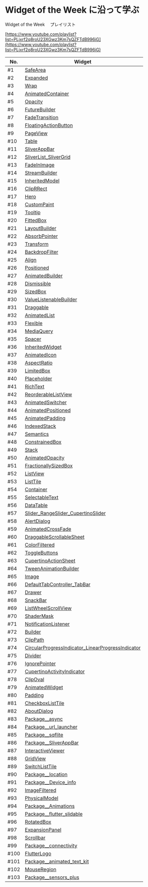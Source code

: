 # Widget of the Week に沿って学ぶ

Widget of the Week 　プレイリスト

[https://www.youtube.com/playlist?list=PLjxrf2q8roU23XGwz3Km7sQZFTdB996iG](https://www.youtube.com/playlist?list=PLjxrf2q8roU23XGwz3Km7sQZFTdB996iG)

| No.  | Widget                                                                                                            |
| ---- | ----------------------------------------------------------------------------------------------------------------- |
| #1   | [SafeArea]()                                                                                                      |
| #2   | [Expanded]()                                                                                                      |
| #3   | [Wrap]()                                                                                                          |
| #4   | [AnimatedContainer](./%234_AnimatedContainer.md)                                                                  |
| #5   | [Opacity](./%235_Opacity.md)                                                                                      |
| #6   | [FutureBuilder](./%236_FutureBuilder.md)                                                                          |
| #7   | [FadeTransition](./%237_FadeTransition.md)                                                                        |
| #8   | [FloatingActionButton](./%238_FloatingActionButton.md)                                                            |
| #9   | [PageView](./%239_PageView.md)                                                                                    |
| #10  | [Table](./%2310_Table.md)                                                                                         |
| #11  | [SliverAppBar](./%2311_SliverAppBar.md)                                                                           |
| #12  | [SliverList_SliverGrid](./%2312_SliverList_SliverGrid.md)                                                         |
| #13  | [FadeInImage](./%2313_FadeInImage.md)                                                                             |
| #14  | [StreamBuilder](./%2314_StreamBuilder.md)                                                                         |
| #15  | [InheritedModel](./%2315_InheritedModel.md)                                                                       |
| #16  | [ClipRRect](./%2316_ClipRRect.md)                                                                                 |
| #17  | [Hero](./%2317_Hero.md)                                                                                           |
| #18  | [CustomPaint](./%2318_CustomPaint.md)                                                                             |
| #19  | [Tooltip](./%2319_Tooltip.md)                                                                                     |
| #20  | [FittedBox](./%2320_FittedBox.md)                                                                                 |
| #21  | [LayoutBuilder](./%2321_LayoutBuilder.md)                                                                         |
| #22  | [AbsorbPointer](./%2322_AbsorbPointer.md)                                                                         |
| #23  | [Transform](./%2323_Transform.md)                                                                                 |
| #24  | [BackdropFilter](./%2324_BackdropFilter.md)                                                                       |
| #25  | [Align](./%2325_Align.md)                                                                                         |
| #26  | [Positioned](./%2326_Positioned.md)                                                                               |
| #27  | [AnimatedBuilder](./%2327_AnimatedBuilder.md)                                                                     |
| #28  | [Dismissible](./%2328_Dismissible.md)                                                                             |
| #29  | [SizedBox](./%2329_SizedBox.md)                                                                                   |
| #30  | [ValueListenableBuilder](./%2330_ValueListenableBuilder.md)                                                       |
| #31  | [Draggable](./%2331_Draggable.md)                                                                                 |
| #32  | [AnimatedList](./%2332_AnimatedList.md)                                                                           |
| #33  | [Flexible](./%2333_Flexible.md)                                                                                   |
| #34  | [MediaQuery](./%2334_MediaQuery.md)                                                                               |
| #35  | [Spacer](./%2335_Spacer.md)                                                                                       |
| #36  | [InheritedWidget](./%2336_InheritedWidget.md)                                                                     |
| #37  | [AnimatedIcon](./%2337_AnimatedIcon.md)                                                                           |
| #38  | [AspectRatio](./%2338_AspectRatio.md)                                                                             |
| #39  | [LimitedBox](./%2339_LimitedBox.md)                                                                               |
| #40  | [Placeholder](./%2340_Placeholder.md)                                                                             |
| #41  | [RichText](./%2341_RichText.md)                                                                                   |
| #42  | [ReorderableListView](./%2342_ReorderableListView.md)                                                             |
| #43  | [AnimatedSwitcher](./%2343_AnimatedSwitcher.md)                                                                   |
| #44  | [AnimatedPositioned](./%2344_AnimatedPositioned.md)                                                               |
| #45  | [AnimatedPadding](./%2345_AnimatedPadding.md)                                                                     |
| #46  | [IndexedStack](./%2346_IndexedStack.md)                                                                           |
| #47  | [Semantics](./%2347_Semantics.md)                                                                                 |
| #48  | [ConstrainedBox](./%2348_ConstrainedBox.md)                                                                       |
| #49  | [Stack](./%2349_Stack.md)                                                                                         |
| #50  | [AnimatedOpacity](./%2350_AnimatedOpacity.md)                                                                     |
| #51  | [FractionallySizedBox](./%2351_FractionallySizedBox.md)                                                           |
| #52  | [ListView](./%2352_ListView.md)                                                                                   |
| #53  | [ListTile](./%2353_ListTile.md)                                                                                   |
| #54  | [Container](./%2354_Container.md)                                                                                 |
| #55  | [SelectableText](./%2355_SelectableText.md)                                                                       |
| #56  | [DataTable](./%2356_DataTable.md)                                                                                 |
| #57  | [Slider_RangeSlider_CupertinoSlider](./%2357_Slider_RangeSlider_CupertinoSlider.md)                               |
| #58  | [AlertDialog](./%2358_AlertDialog.md)                                                                             |
| #59  | [AnimatedCrossFade](./%2359_AnimatedCrossFade.md)                                                                 |
| #60  | [DraggableScrollableSheet](./%2360_DraggableScrollableSheet.md)                                                   |
| #61  | [ColorFiltered](./%2361_ColorFiltered.md)                                                                         |
| #62  | [ToggleButtons](./%2362_ToggleButtons.md)                                                                         |
| #63  | [CupertinoActionSheet](./%2363_CupertinoActionSheet.md)                                                           |
| #64  | [TweenAnimationBuilder](./%2364_TweenAnimationBuilder.md)                                                         |
| #65  | [Image](./%2365_Image.md)                                                                                         |
| #66  | [DefaultTabController_TabBar](./%2366_DefaultTabController_TabBar.md)                                             |
| #67  | [Drawer](./%2367_Drawer.md)                                                                                       |
| #68  | [SnackBar](./%2368_SnackBar.md)                                                                                   |
| #69  | [ListWheelScrollView](./%2369_ListWheelScrollView.md)                                                             |
| #70  | [ShaderMask](./%2370_ShaderMask.md)                                                                               |
| #71  | [NotificationListener](./%2371_NotificationListener.md)                                                           |
| #72  | [Builder](./%2372_Builder.md)                                                                                     |
| #73  | [ClipPath](./%2373_ClipPath.md)                                                                                   |
| #74  | [CircularProgressIndicator_LinearProgressIndicator](./%2374_CircularProgressIndicator_LinearProgressIndicator.md) |
| #75  | [Divider](./%2375_Divider.md)                                                                                     |
| #76  | [IgnorePointer](./%2376_IgnorePointer.md)                                                                         |
| #77  | [CupertinoActivityIndicator](./%2377_CupertinoActivityIndicator.md)                                               |
| #78  | [ClipOval](./%2378_ClipOval.md)                                                                                   |
| #79  | [AnimatedWidget](./%2379_AnimatedWidget.md)                                                                       |
| #80  | [Padding](./%2380_Padding.md)                                                                                     |
| #81  | [CheckboxListTile](./%2381_CheckboxListTile.md)                                                                   |
| #82  | [AboutDialog](./%2382_AboutDialog.md)                                                                             |
| #83  | [Package\_\_async](./%2383_Package__async.md)                                                                     |
| #84  | [Package\_\_url_launcher](./%2384_Package__url_launcher.md)                                                       |
| #85  | [Package\_\_sqflite](./%2385_Package__sqflite.md)                                                                 |
| #86  | [Package\_\_SliverAppBar](./%2386_Package__SliverAppBar.md)                                                       |
| #87  | [InteractiveViewer](./%2387_InteractiveViewer.md)                                                                 |
| #88  | [GridView](./%2388_GridView.md)                                                                                   |
| #89  | [SwitchListTile](./%2389_SwitchListTile.md)                                                                       |
| #90  | [Package\_\_location](./%2390_Package__location.md)                                                               |
| #91  | [Package\_\_Device_info](./%2391_Package__Device_info.md)                                                         |
| #92  | [ImageFiltered](./%2392_ImageFiltered.md)                                                                         |
| #93  | [PhysicalModel](./%2393_PhysicalModel.md)                                                                         |
| #94  | [Package\_\_Animations](./%2394_Package__Animations.md)                                                           |
| #95  | [Package\_\_flutter_slidable](./%2395_Package__flutter_slidable.md)                                               |
| #96  | [RotatedBox](./%2396_RotatedBox.md)                                                                               |
| #97  | [ExpansionPanel](./%2397_ExpansionPanel.md)                                                                       |
| #98  | [Scrollbar](./%2398_Scrollbar.md)                                                                                 |
| #99  | [Package\_\_connectivity](./%2399_Package__connectivity.md)                                                       |
| #100 | [FlutterLogo](./%23100_FlutterLogo.md)                                                                            |
| #101 | [Package\_\_animated_text_kit](./%23101_Package__animated_text_kit.md)                                            |
| #102 | [MouseRegion](./%23102_MouseRegion.md)                                                                            |
| #103 | [Package\_\_sensors_plus](./%23103_Package__sensors_plus.md)                                                      |
